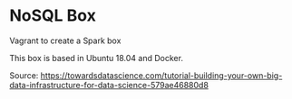 # NoSQL Box

Vagrant to create a Spark box 


This box is based in Ubuntu 18.04 and Docker.


Source: https://towardsdatascience.com/tutorial-building-your-own-big-data-infrastructure-for-data-science-579ae46880d8